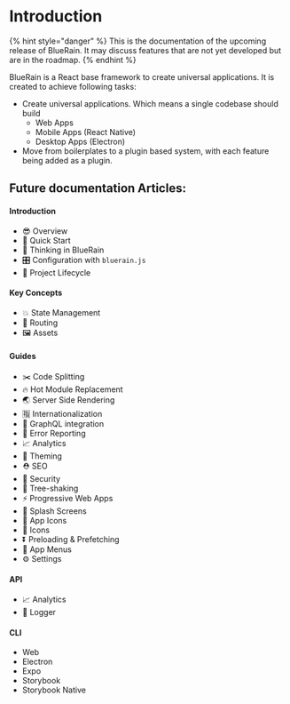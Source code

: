 # Introduction

{% hint style="danger" %}
This is the documentation of the upcoming release of BlueRain. It may discuss features that are not yet developed but are in the roadmap.
{% endhint %}

BlueRain is a React base framework to create universal applications. It is created to achieve following tasks:

* Create universal applications. Which means a single codebase should build
  * Web Apps
  * Mobile Apps \(React Native\)
  * Desktop Apps \(Electron\)
* Move from boilerplates to a plugin based system, with each feature being added as a plugin.

## Future documentation Articles:

#### Introduction

* 😎 Overview
* 📲 Quick Start
* 🧠 Thinking in BlueRain
* 🎛 Configuration with `bluerain.js`
* 🎡 Project Lifecycle

#### Key Concepts

* 💥 State Management
* 🔀 Routing
* 🖼 Assets

#### Guides

* ✂️ Code Splitting
* 🔥 Hot Module Replacement
* 🌏 Server Side Rendering
* 🈯️ Internationalization
* 🚀 GraphQL integration
* 🚨 Error Reporting
* 📈 Analytics
* 🎨 Theming
* ⛑ SEO
* 👮 Security
* 🍃 Tree-shaking
* ⚡️ Progressive Web Apps
* 🌅 Splash Screens
* 📱 App Icons
* 🗿 Icons
* ⏬ Preloading & Prefetching
* 📗 App Menus
* ⚙️ Settings

#### API

* 📈 Analytics
* 📔 Logger

#### CLI

* Web
* Electron
* Expo
* Storybook
* Storybook Native

